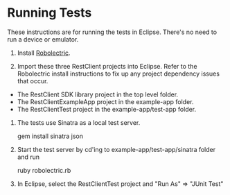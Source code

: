 # Running Tests

These instructions are for running the tests in Eclipse. There's no need to run a device or emulator.

1. Install [Robolectric](http://pivotal.github.com/robolectric/).

1. Import these three RestClient projects into Eclipse. Refer to the Robolectric install instructions to fix up any project dependency issues that occur.

  * The RestClient SDK library project in the top level folder.
  * The RestClientExampleApp project in the example-app folder.
  * The RestClientTest project in the example-app/test-app folder.

1. The tests use Sinatra as a local test server.

    gem install sinatra json
    
1. Start the test server by cd'ing to example-app/test-app/sinatra folder and run

    ruby robolectric.rb

1. In Eclipse, select the RestClientTest project and "Run As" => "JUnit Test"



  

